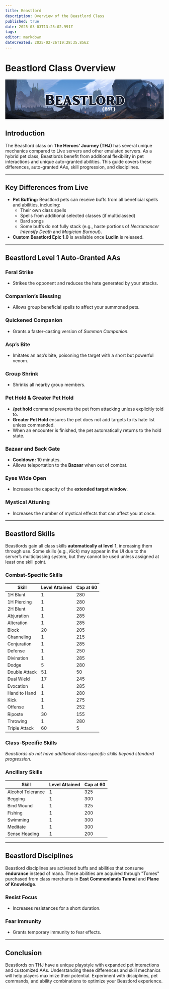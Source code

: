 ```yaml
---
title: Beastlord
description: Overview of the Beastlord Class
published: true
date: 2025-03-03T13:25:02.991Z
tags: 
editor: markdown
dateCreated: 2025-02-26T19:28:35.856Z
---
```


# Beastlord Class Overview

![](/beastlordpage.png)

## Introduction

The Beastlord class on **The Heroes' Journey (THJ)** has several unique mechanics compared to Live servers and other emulated servers. As a hybrid pet class, Beastlords benefit from additional flexibility in pet interactions and unique auto-granted abilities. This guide covers these differences, auto-granted AAs, skill progression, and disciplines.

---

## Key Differences from Live

-   **Pet Buffing:** Beastlord pets can receive buffs from all beneficial spells and abilities, including:
    -   Their own class spells
    -   Spells from additional selected classes (if multiclassed)
    -   Bard songs
    -   Some buffs do not fully stack (e.g., haste portions of *Necromancer Intensify Death* and *Magician Burnout*).
-   **Custom Beastlord Epic 1.0** is available once **Luclin** is released.

---

## Beastlord Level 1 Auto-Granted AAs

### Feral Strike

-   Strikes the opponent and reduces the hate generated by your attacks.

### Companion’s Blessing

-   Allows group beneficial spells to affect your summoned pets.

### Quickened Companion

-   Grants a faster-casting version of *Summon Companion*.

### Asp’s Bite

-   Imitates an asp’s bite, poisoning the target with a short but powerful venom.

### Group Shrink

-   Shrinks all nearby group members.

### Pet Hold & Greater Pet Hold

-   **/pet hold** command prevents the pet from attacking unless explicitly told to.
-   **Greater Pet Hold** ensures the pet does not add targets to its hate list unless commanded.
-   When an encounter is finished, the pet automatically returns to the hold state.

### Bazaar and Back Gate

-   **Cooldown:** 10 minutes.
-   Allows teleportation to the **Bazaar** when out of combat.

### Eyes Wide Open

-   Increases the capacity of the **extended target window**.

### Mystical Attuning

-   Increases the number of mystical effects that can affect you at once.

---

## Beastlord Skills

Beastlords gain all class skills **automatically at level 1**, increasing them through use. Some skills (e.g., *Kick*) may appear in the UI due to the server’s multiclassing system, but they cannot be used unless assigned at least one skill point.

### Combat-Specific Skills

| Skill | Level Attained | Cap at 60 |
| --- | --- | --- |
| 1H Blunt | 1   | 280 |
| 1H Piercing | 1   | 280 |
| 2H Blunt | 1   | 280 |
| Abjuration | 1   | 285 |
| Alteration | 1   | 285 |
| Block | 20  | 205 |
| Channeling | 1   | 215 |
| Conjuration | 1   | 285 |
| Defense | 1   | 250 |
| Divination | 1   | 285 |
| Dodge | 5   | 280 |
| Double Attack | 51  | 50  |
| Dual Wield | 17  | 245 |
| Evocation | 1   | 285 |
| Hand to Hand | 1   | 280 |
| Kick | 1   | 275 |
| Offense | 1   | 252 |
| Riposte | 30  | 155 |
| Throwing | 1   | 280 |
| Triple Attack | 60  | 5   |

### Class-Specific Skills

*Beastlords do not have additional class-specific skills beyond standard progression.*

### Ancillary Skills

| Skill | Level Attained | Cap at 60 |
| --- | --- | --- |
| Alcohol Tolerance | 1   | 325 |
| Begging | 1   | 300 |
| Bind Wound | 1   | 325 |
| Fishing | 1   | 200 |
| Swimming | 1   | 300 |
| Meditate | 1   | 300 |
| Sense Heading | 1   | 200 |

---

## Beastlord Disciplines

Beastlord disciplines are activated buffs and abilities that consume **endurance** instead of mana. These abilities are acquired through "Tomes" purchased from class merchants in **East Commonlands Tunnel** and **Plane of Knowledge**.

### Resist Focus

-   Increases resistances for a short duration.

### Fear Immunity

-   Grants temporary immunity to fear effects.

---

## Conclusion

Beastlords on THJ have a unique playstyle with expanded pet interactions and customized AAs. Understanding these differences and skill mechanics will help players maximize their potential. Experiment with disciplines, pet commands, and ability combinations to optimize your Beastlord experience.